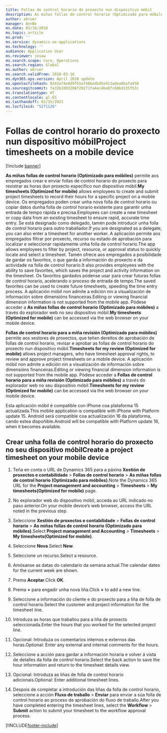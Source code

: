 ```yaml
---
title: Follas de control horario do proxecto nun dispositivo móbil
description: As miñas follas de control horario (Optimizado para móbiles) permite aos empregados crear e enviar follas de control horario do proxecto para rexistrar as horas dun proxecto específico nun dispositivo móbil.
author: abruer
manager: AnnBe
ms.date: 03/16/2018
ms.topic: article
ms.prod: ''
ms.service: dynamics-ax-applications
ms.technology: ''
audience: Application User
ms.reviewer: josaw
ms.search.scope: Core, Operations
ms.search.region: Global
ms.author: abruer
ms.search.validFrom: 2018-03-16
ms.dyn365.ops.version: April 2018 update
ms.openlocfilehash: 8241e74e8d9fb5a748bedbd5e913adea0bafa450
ms.sourcegitcommit: fa32b1893286f20271fa4ec4be8fc68bd135f53c
ms.translationtype: HT
ms.contentlocale: gl-ES
ms.lasthandoff: 02/15/2021
ms.locfileid: "5271126"
---
```

# <a name="project-timesheets-on-a-mobile-device"></a><span data-ttu-id="140fe-103">Follas de control horario do proxecto nun dispositivo móbil</span><span class="sxs-lookup"><span data-stu-id="140fe-103">Project timesheets on a mobile device</span></span>

[!include [banner](../includes/banner.md)]

<span data-ttu-id="140fe-104">**As miñas follas de control horario (Optimizado para móbiles)** permite aos empregados crear e enviar follas de control horario do proxecto para rexistrar as horas dun proxecto específico nun dispositivo móbil.</span><span class="sxs-lookup"><span data-stu-id="140fe-104">**My timesheets (Optimized for mobile)** allows employees to create and submit project timesheets to record their hours for a specific project on a mobile device.</span></span> <span data-ttu-id="140fe-105">Os empregados poden crear unha nova folla de control horario ou copiar datos dunha folla de control horario existente para garantir unha entrada de tempo rápida e precisa.</span><span class="sxs-lookup"><span data-stu-id="140fe-105">Employees can create a new timesheet or copy data from an existing timesheet to ensure rapid, accurate time entry.</span></span> <span data-ttu-id="140fe-106">Se está designado como delegado, tamén pode introducir unha folla de control horario para outro traballador.</span><span class="sxs-lookup"><span data-stu-id="140fe-106">If you are designated as a delegate, you can also enter a timesheet for another worker.</span></span> <span data-ttu-id="140fe-107">A aplicación permite aos empregados filtrar por proxecto, recurso ou estado de aprobación para localizar e seleccionar rapidamente unha folla de control horario.</span><span class="sxs-lookup"><span data-stu-id="140fe-107">The app allows employees to filter by project, resource, or approval status to quickly locate and select a timesheet.</span></span> <span data-ttu-id="140fe-108">Tamén ofrece aos empregados a posibilidade de gardar os favoritos, o que garda a información do proxecto e da actividade na folla de control horario.</span><span class="sxs-lookup"><span data-stu-id="140fe-108">It also provides employees with the ability to save favorites, which saves the project and activity information on the timesheet.</span></span> <span data-ttu-id="140fe-109">Os favoritos gardados pódense usar para crear futuras follas de control horario, acelerando o proceso de entrada de tempo.</span><span class="sxs-lookup"><span data-stu-id="140fe-109">The saved favorites can be used to create future timesheets, speeding the time entry process.</span></span> <span data-ttu-id="140fe-110">A aplicación móbil non admite a edición nin a visualización de información sobre dimensións financeiras.</span><span class="sxs-lookup"><span data-stu-id="140fe-110">Editing or viewing financial dimension information is not supported from the mobile app.</span></span> <span data-ttu-id="140fe-111">Pódese acceder a **As miñas follas de control horario (Optimizado para móbiles)** a través do explorador web no seu dispositivo móbil.</span><span class="sxs-lookup"><span data-stu-id="140fe-111">**My timesheets (Optimized for mobile)** can be accessed via the web browser on your mobile device.</span></span>

<span data-ttu-id="140fe-112">**Follas de control horario para a miña revisión (Optimizado para móbiles)** permite aos xestores de proxectos, que teñen dereitos de aprobación de follas de control horario, revisar e aprobar as follas de control horario do proxecto nun dispositivo móbil.</span><span class="sxs-lookup"><span data-stu-id="140fe-112">**Timesheets for my review (Optimized for mobile)** allows project managers, who have timesheet approval rights, to review and approve project timesheets on a mobile device.</span></span> <span data-ttu-id="140fe-113">A aplicación móbil non admite a edición nin a visualización de información sobre dimensións financeiras.</span><span class="sxs-lookup"><span data-stu-id="140fe-113">Editing or viewing financial dimension information is not supported from the mobile app.</span></span> <span data-ttu-id="140fe-114">Pódese acceder a **Follas de control horario para a miña revisión (Optimizado para móbiles)** a través do explorador web no seu dispositivo móbil.</span><span class="sxs-lookup"><span data-stu-id="140fe-114">**Timesheets for my review (Optimized for mobile)** can be accessed via the web browser on your mobile device.</span></span>

<span data-ttu-id="140fe-115">Esta aplicación móbil é compatible con iPhone coa plataforma 15 actualizada.</span><span class="sxs-lookup"><span data-stu-id="140fe-115">This mobile application is compatible with iPhone with Platform update 15.</span></span>
<span data-ttu-id="140fe-116">Android será compatible coa actualización 16 da plataforma, cando estea dispoñible.</span><span class="sxs-lookup"><span data-stu-id="140fe-116">Android will be compatible with Platform update 16, when it becomes available.</span></span>

## <a name="create-a-project-timesheet-on-your-mobile-device"></a><span data-ttu-id="140fe-117">Crear unha folla de control horario do proxecto no seu dispositivo móbil</span><span class="sxs-lookup"><span data-stu-id="140fe-117">Create a project timesheet on your mobile device</span></span>

1.  <span data-ttu-id="140fe-118">Teña en conta o URL de Dynamics 365 para a páxina **Xestión de proxectos e contabilidade** \> **Follas de control horario** \> **As miñas follas de control horario (Optimizado para móbiles)**.</span><span class="sxs-lookup"><span data-stu-id="140fe-118">Note the Dynamics 365 URL for the **Project management and accounting** \> **Timesheets** \> **My timesheets(Optimized for mobile)** page.</span></span>

2.  <span data-ttu-id="140fe-119">No explorador web do dispositivo móbil, acceda ao URL indicado no paso anterior.</span><span class="sxs-lookup"><span data-stu-id="140fe-119">On your mobile device’s web browser, access the URL noted in the previous step.</span></span>
 
3.  <span data-ttu-id="140fe-120">Seleccione **Xestión de proxectos e contabilidade** \> **Follas de control horario** \> **As miñas follas de control horario (Optimizado para móbiles)**.</span><span class="sxs-lookup"><span data-stu-id="140fe-120">Select **Project management and Accounting** \> **Timesheets** \> **My timesheets(Optimized for mobile)**.</span></span>

4.  <span data-ttu-id="140fe-121">Seleccione **Nova**.</span><span class="sxs-lookup"><span data-stu-id="140fe-121">Select **New**.</span></span>

5.  <span data-ttu-id="140fe-122">Seleccione un recurso.</span><span class="sxs-lookup"><span data-stu-id="140fe-122">Select a resource.</span></span>

6.  <span data-ttu-id="140fe-123">Amósanse as datas do calendario da semana actual.</span><span class="sxs-lookup"><span data-stu-id="140fe-123">The calendar dates for the current week are shown.</span></span>

7.  <span data-ttu-id="140fe-124">Prema **Aceptar**.</span><span class="sxs-lookup"><span data-stu-id="140fe-124">Click **OK**.</span></span>

8.  <span data-ttu-id="140fe-125">Prema **+** para engadir unha nova liña.</span><span class="sxs-lookup"><span data-stu-id="140fe-125">Click **+** to add a new line.</span></span>

9.  <span data-ttu-id="140fe-126">Seleccione a información do cliente e do proxecto para a liña de folla de control horario.</span><span class="sxs-lookup"><span data-stu-id="140fe-126">Select the customer and project information for the timesheet line.</span></span>

10. <span data-ttu-id="140fe-127">Introduza as horas que traballou para a liña de proxecto seleccionada.</span><span class="sxs-lookup"><span data-stu-id="140fe-127">Enter the hours that you worked for the selected project line.</span></span>

11. <span data-ttu-id="140fe-128">Opcional: Introduza os comentarios internos e externos das horas.</span><span class="sxs-lookup"><span data-stu-id="140fe-128">Optional: Enter any external and internal comments for the hours.</span></span>

12. <span data-ttu-id="140fe-129">Seleccione a acción para gardar a información horaria e volver á vista de detalles da folla de control horario.</span><span class="sxs-lookup"><span data-stu-id="140fe-129">Select the back action to save the hour information and return to the timesheet details view.</span></span>

13. <span data-ttu-id="140fe-130">Opcional: Introduza as liñas de folla de control horario adicionais.</span><span class="sxs-lookup"><span data-stu-id="140fe-130">Optional: Enter additional timesheet lines.</span></span>

14. <span data-ttu-id="140fe-131">Despois de completar a introdución das liñas da folla de control horario, seleccione a acción **Fluxo de traballo** \> **Enviar** para enviar a súa folla de control horario ao proceso de aprobación do fluxo de traballo.</span><span class="sxs-lookup"><span data-stu-id="140fe-131">After you have completed entering the timesheet lines, select the **Workflow** \> **Submit** action to submit your timesheet to the workflow approval process.</span></span>


[!INCLUDE[footer-include](../includes/footer-banner.md)]